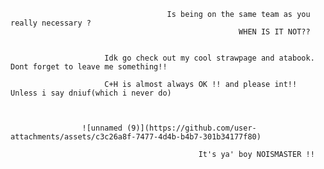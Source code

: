                                        Is being on the same team as you really necessary ?
                                                       WHEN IS IT NOT??

                     
                         Idk go check out my cool strawpage and atabook. Dont forget to leave me something!!

                         C+H is almost always OK !! and please int!! Unless i say dniuf(which i never do)



                    ![unnamed (9)](https://github.com/user-attachments/assets/c3c26a8f-7477-4d4b-b4b7-301b34177f80)

                                              It's ya' boy NOISMASTER !!

